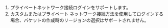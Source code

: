 1. プライベートネットワーク接続ログインをサポートします。
2. カスタムまたはプライベート ネットワーク接続方法を使用してログインする場合、バケットの作成時のリージョンの選択はサポートされません。

